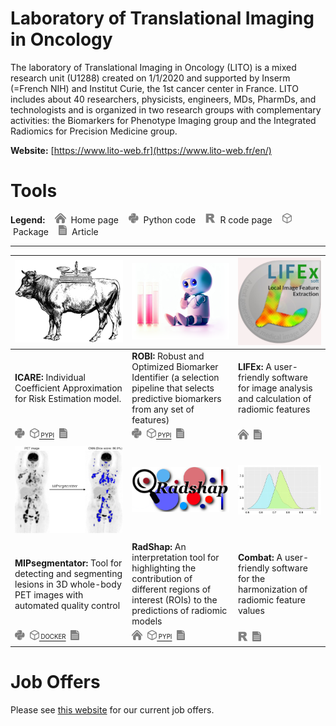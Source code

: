# Laboratory of Translational Imaging in Oncology

The laboratory of Translational Imaging in Oncology (LITO) is a mixed research unit (U1288) created on 1/1/2020 and
supported by Inserm (=French NIH) and Institut Curie, the 1st cancer center in France. LITO includes about 40 researchers,
physicists, engineers, MDs, PharmDs, and technologists and is organized in two research groups with complementary activities:
the Biomarkers for Phenotype Imaging group and the Integrated Radiomics for Precision Medicine group.

**Website:** [https://www.lito-web.fr](https://www.lito-web.fr/en/)

# Tools

**Legend:**&nbsp;&nbsp;&nbsp;
<img src="https://raw.githubusercontent.com/LITO-Curie/.github/main/profile/icons/home.svg" height="16">
&nbsp;Home page&nbsp;&nbsp;&nbsp;
<img src="https://raw.githubusercontent.com/LITO-Curie/.github/main/profile/icons/python.svg" height="16">
&nbsp;Python code&nbsp;&nbsp;&nbsp;
<img src="https://raw.githubusercontent.com/LITO-Curie/.github/main/profile/icons/r.svg" height="16">
&nbsp;R code page&nbsp;&nbsp;&nbsp;
<img src="https://raw.githubusercontent.com/LITO-Curie/.github/main/profile/icons/package.svg" height="16">
&nbsp;Package&nbsp;&nbsp;&nbsp;
<img src="https://raw.githubusercontent.com/LITO-Curie/.github/main/profile/icons/article.svg" height="16">
&nbsp;Article

***

| [<img alt="ICARE" src="https://raw.githubusercontent.com/LITO-Curie/.github/main/profile/logos/icare_logo.png" width="200"/>](https://github.com/Lrebaud/ICARE)                                                                                                                                                                                                                                                                                                                                                                                            | [<img alt="robi" src="https://raw.githubusercontent.com/LITO-Curie/.github/main/profile/logos/robi_logo.png" width="200"/>](https://github.com/Lrebaud/robi)                                                                                                                                                                                                                                                                                                                                                                 | [<img alt="LIFEx" src="https://raw.githubusercontent.com/LITO-Curie/.github/main/profile/logos/lifex_logo.png" width="200"/>](https://www.lifexsoft.org/)                                                                                                                                                                               |
|------------------------------------------------------------------------------------------------------------------------------------------------------------------------------------------------------------------------------------------------------------------------------------------------------------------------------------------------------------------------------------------------------------------------------------------------------------------------------------------------------------------------------------------------------------|------------------------------------------------------------------------------------------------------------------------------------------------------------------------------------------------------------------------------------------------------------------------------------------------------------------------------------------------------------------------------------------------------------------------------------------------------------------------------------------------------------------------------|-----------------------------------------------------------------------------------------------------------------------------------------------------------------------------------------------------------------------------------------------------------------------------------------------------------------------------------------|
| **ICARE:** Individual Coefficient Approximation for Risk Estimation model.                                                                                                                                                                                                                                                                                                                                                                                                                                                                                 | **ROBI:** Robust and Optimized Biomarker Identifier (a selection pipeline that selects predictive biomarkers from any set of features)                                                                                                                                                                                                                                                                                                                                                                                       | **LIFEx:** A user-friendly software for image analysis and calculation of radiomic features                                                                                                                                                                                                                                             |
| [<img src="https://raw.githubusercontent.com/LITO-Curie/.github/main/profile/icons/python.svg" height="16">](https://github.com/Lrebaud/ICARE)&nbsp;&nbsp;[<img src="https://raw.githubusercontent.com/LITO-curie/.github/main/profile/icons/package.svg" height="16"><sub><sup> PYPI</sup></sub>](https://pypi.org/project/icare/)&nbsp;&nbsp;[<img src="https://raw.githubusercontent.com/LITO-Curie/.github/main/profile/icons/article.svg" height="16">](https://link.springer.com/chapter/10.1007/978-3-031-27420-6_13)&nbsp;&nbsp;                   | [<img src="https://raw.githubusercontent.com/LITO-Curie/.github/main/profile/icons/python.svg" height="16">](https://github.com/Lrebaud/robi)&nbsp;&nbsp;[<img src="https://raw.githubusercontent.com/LITO-curie/.github/main/profile/icons/package.svg" height="16"><sub><sup> PYPI</sup></sub>](https://pypi.org/project/robi/)&nbsp;&nbsp;[<img src="https://raw.githubusercontent.com/LITO-Curie/.github/main/profile/icons/article.svg" height="16">](https://doi.org/10.1101/2024.09.09.24313059)&nbsp;&nbsp;          | [<img src="https://raw.githubusercontent.com/LITO-Curie/.github/main/profile/icons/home.svg" height="16">](https://www.lifexsoft.org)&nbsp;&nbsp;[<img src="https://raw.githubusercontent.com/LITO-Curie/.github/main/profile/icons/article.svg" height="16">](https://doi.org/10.1158/0008-5472.CAN-18-0125)&nbsp;&nbsp;               |
| [<img alt="MIPsegmentator" src="https://raw.githubusercontent.com/LITO-Curie/.github/main/profile/logos/mipsegmentator_logo.jpg" width="300"/>](https://github.com/KibromBerihu/MIPsegmentatorV1)                                                                                                                                                                                                                                                                                                                                                          | [<img alt="Radshap" src="https://raw.githubusercontent.com/LITO-Curie/.github/main/profile/logos/radshap_logo.png" width="400" class="center"/>](https://github.com/ncaptier/radshap)                                                                                                                                                                                                                                                                                                                                        | [<img alt="Combat" src="https://raw.githubusercontent.com/LITO-Curie/.github/main/profile/logos/combat_logo.png" width="300" class="center"/>](https://www.lifexsoft.org/index.php/resources/texture/feature-harmonization/feature-harmonization-how-to-correct-lifex-features-for-multi-scanner-multi-protocol-or-multi-center-effect) |
|||
| **MIPsegmentator:** Tool for detecting and segmenting lesions in 3D whole-body PET images with automated quality control                                                                                                                                                                                                                                                                                                                                                                                                                                   | **RadShap:** An interpretation tool for highlighting the contribution of different regions of interest (ROIs) to the predictions of radiomic models                                                                                                                                                                                                                                                                                                                                                                          | **Combat:** A user-friendly software for the harmonization of radiomic feature values                                                                                                                                                                                                                                                   |
| [<img src="https://raw.githubusercontent.com/LITO-Curie/.github/main/profile/icons/python.svg" height="16">](https://github.com/KibromBerihu/MIPsegmentatorV1)&nbsp;&nbsp;[<img src="https://raw.githubusercontent.com/LITO-Curie/.github/main/profile/icons/package.svg" height="16"><sub><sup> DOCKER</sup></sub>](https://hub.docker.com/r/kibromberihu/mipsegmentator)&nbsp;&nbsp;[<img src="https://raw.githubusercontent.com/LITO-Curie/.github/main/profile/icons/article.svg" height="16">](https://doi.org/10.2967/jnumed.121.263501)&nbsp;&nbsp; | [<img src="https://raw.githubusercontent.com/LITO-Curie/.github/main/profile/icons/home.svg" height="16">](https://radshap.readthedocs.io/en/latest/)&nbsp;&nbsp;[<img src="https://raw.githubusercontent.com/LITO-curie/.github/main/profile/icons/package.svg" height="16"><sub><sup> PYPI</sup></sub>](https://pypi.org/project/radshap/)&nbsp;&nbsp;[<img src="https://raw.githubusercontent.com/LITO-Curie/.github/main/profile/icons/article.svg" height="16">](https://doi.org/10.2967/jnumed.124.267434)&nbsp;&nbsp; | [<img src="https://raw.githubusercontent.com/LITO-Curie/.github/main/profile/icons/r.svg" height="16">](https://forlhac.shinyapps.io/Shiny_ComBat/)&nbsp;&nbsp;[<img src="https://raw.githubusercontent.com/LITO-Curie/.github/main/profile/icons/article.svg" height="16">]( https://doi.org/10.2967/jnumed.121.262464)&nbsp;&nbsp;    |

# Job Offers

Please see [this website](https://www.lito-web.fr/en/job-offers) for our current job offers.